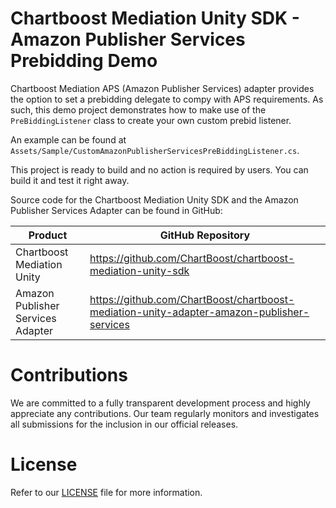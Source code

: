 # Chartboost Mediation Unity SDK - Amazon Publisher Services Prebidding Demo

Chartboost Mediation APS (Amazon Publisher Services) adapter provides the option to set a prebidding delegate to compy with APS requirements. As such, this demo project demonstrates how to make use of the `PreBiddingListener` class to create your own custom prebid listener.

An example can be found at `Assets/Sample/CustomAmazonPublisherServicesPreBiddingListener.cs`.

This project is ready to build and no action is required by users. You can build it and test it right away.

Source code for the Chartboost Mediation Unity SDK and the Amazon Publisher Services Adapter can be found in GitHub:

| Product                           | GitHub Repository                                                                          |
| --------------------------------- | ------------------------------------------------------------------------------------------ |
| Chartboost Mediation Unity        | https://github.com/ChartBoost/chartboost-mediation-unity-sdk                               |
| Amazon Publisher Services Adapter | https://github.com/ChartBoost/chartboost-mediation-unity-adapter-amazon-publisher-services |

# Contributions
We are committed to a fully transparent development process and highly appreciate any contributions. Our team regularly monitors and investigates all submissions for the inclusion in our official releases.

# License
Refer to our [LICENSE](LICENSE.md) file for more information.